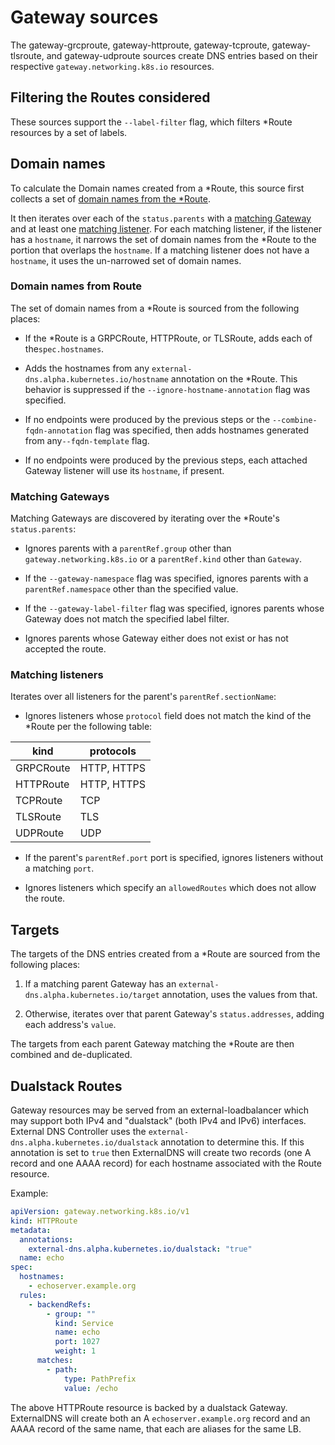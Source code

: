 # Gateway sources

The gateway-grcproute, gateway-httproute, gateway-tcproute, gateway-tlsroute, and gateway-udproute
sources create DNS entries based on their respective `gateway.networking.k8s.io` resources.

## Filtering the Routes considered

These sources support the `--label-filter` flag, which filters \*Route resources
by a set of labels.

## Domain names

To calculate the Domain names created from a *Route, this source first collects a set
of [domain names from the *Route](#domain-names-from-route).

It then iterates over each of the `status.parents` with
a [matching Gateway](#matching-gateways) and at least one [matching listener](#matching-listeners).
For each matching listener, if the
listener has a `hostname`, it narrows the set of domain names from the \*Route to the portion
that overlaps the `hostname`. If a matching listener does not have a `hostname`, it uses
the un-narrowed set of domain names.

### Domain names from Route

The set of domain names from a \*Route is sourced from the following places:

- If the \*Route is a GRPCRoute, HTTPRoute, or TLSRoute, adds each of the`spec.hostnames`.

- Adds the hostnames from any `external-dns.alpha.kubernetes.io/hostname` annotation on the \*Route.
  This behavior is suppressed if the `--ignore-hostname-annotation` flag was specified.

- If no endpoints were produced by the previous steps
  or the `--combine-fqdn-annotation` flag was specified, then adds hostnames
  generated from any`--fqdn-template` flag.

- If no endpoints were produced by the previous steps, each
  attached Gateway listener will use its `hostname`, if present.

### Matching Gateways

Matching Gateways are discovered by iterating over the \*Route's `status.parents`:

- Ignores parents with a `parentRef.group` other than
  `gateway.networking.k8s.io` or a `parentRef.kind` other than `Gateway`.

- If the `--gateway-namespace` flag was specified, ignores parents with a `parentRef.namespace` other
  than the specified value.

- If the `--gateway-label-filter` flag was specified, ignores parents whose Gateway does not match the
  specified label filter.

- Ignores parents whose Gateway either does not exist or has not accepted the route.

### Matching listeners

Iterates over all listeners for the parent's `parentRef.sectionName`:

- Ignores listeners whose `protocol` field does not match the kind of the \*Route per the following table:

| kind      | protocols   |
| --------- | ----------- |
| GRPCRoute | HTTP, HTTPS |
| HTTPRoute | HTTP, HTTPS |
| TCPRoute  | TCP         |
| TLSRoute  | TLS         |
| UDPRoute  | UDP         |

- If the parent's `parentRef.port` port is specified, ignores listeners without a matching `port`.

- Ignores listeners which specify an `allowedRoutes` which does not allow the route.

## Targets

The targets of the DNS entries created from a \*Route are sourced from the following places:

1. If a matching parent Gateway has an `external-dns.alpha.kubernetes.io/target` annotation, uses
   the values from that.

2. Otherwise, iterates over that parent Gateway's `status.addresses`,
   adding each address's `value`.

The targets from each parent Gateway matching the \*Route are then combined and de-duplicated.

## Dualstack Routes

Gateway resources may be served from an external-loadbalancer which may support both IPv4 and "dualstack" (both IPv4 and IPv6) interfaces.
External DNS Controller uses the `external-dns.alpha.kubernetes.io/dualstack` annotation to determine this. If this annotation is
set to `true` then ExternalDNS will create two records (one A record
and one AAAA record) for each hostname associated with the Route resource.

Example:

```yaml
apiVersion: gateway.networking.k8s.io/v1
kind: HTTPRoute
metadata:
  annotations:
    external-dns.alpha.kubernetes.io/dualstack: "true"
  name: echo
spec:
  hostnames:
    - echoserver.example.org
  rules:
    - backendRefs:
        - group: ""
          kind: Service
          name: echo
          port: 1027
          weight: 1
      matches:
        - path:
            type: PathPrefix
            value: /echo
```

The above HTTPRoute resource is backed by a dualstack Gateway.
ExternalDNS will create both an A `echoserver.example.org` record and
an AAAA record of the same name, that each are aliases for the same LB.
